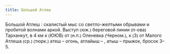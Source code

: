 ```yaml
---
title: Большой Атлеш
---
```


Большой Атлеш
: скалистый мыс со светло-желтыми обрывами и пробитой волнами аркой. Выступ ⦅юж.⦆ береговой линии ⦅п-ова⦆ Тарханкут, в 4 км к ⦅ЮЮВ⦆ от ⦅н.п.⦆ Оленевка ⦅Черном.⦆, к ⦅З⦆ от Малого Атлеша ⦅ср.⦆ ⦅тюрк.⦆ атеш – огонь, атлайыш – , атыш – прыжок, бросок 3–5.

